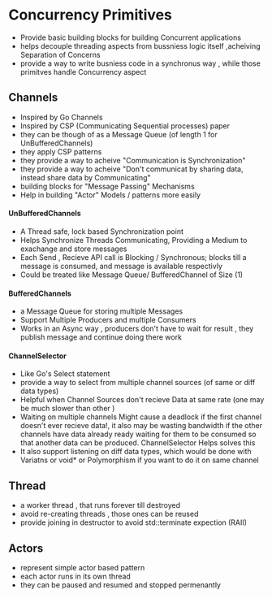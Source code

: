 # Concurrency Primitives

- Provide basic building blocks for building Concurrent applications
- helps decouple threading aspects from bussniess logic itself ,acheiving Separation of Concerns
- provide a way to write busniess code in a synchronus way , while those primitves handle Concurrency aspect

## Channels

- Inspired by Go Channels
- Inspired by CSP (Communicating Sequential processes) paper
- they can be though of as a Message Queue (of length 1 for UnBufferedChannels)
- they apply CSP patterns
- they provide a way to acheive "Communication is Synchronization"
- they provide a way to acheive "Don't communicat by sharing data, instead share data by Communicating"
- building blocks for "Message Passing" Mechanisms
- Help in building "Actor" Models / patterns more easily

#### UnBufferedChannels

- A Thread safe, lock based Synchronization point
- Helps Synchronize Threads Communicating, Providing a Medium to exachange and store messages
- Each Send , Recieve API call is Blocking / Synchronous; blocks till a message is consumed, and message is available respectivly
- Could be treated like Message Queue/ BufferedChannel of Size (1)

#### BufferedChannels

- a Message Queue for storing multiple Messages
- Support Multiple Producers and multiple Consumers
- Works in an Async way , producers don't have to wait for result , they publish message and continue doing there work

#### ChannelSelector

- Like Go's Select statement
- provide a way to select from multiple channel sources (of same or diff data types)
- Helpful when Channel Sources don't recieve Data at same rate (one may be much slower than other )
- Waiting on multiple channels Might cause a deadlock if the first channel doesn't ever recieve data!, it also may be wasting bandwidth if the other channels have data already ready waiting for them to be consumed so that another data can be produced. ChannelSelector Helps solves this
- It also support listening on diff data types, which would be done with Variatns or void\* or Polymorphism if you want to do it on same channel

## Thread

- a worker thread , that runs forever till destroyed
- avoid re-creating threads , those ones can be reused
- provide joining in destructor to avoid std::terminate expection (RAII)

## Actors

- represent simple actor based pattern
- each actor runs in its own thread
- they can be paused and resumed and stopped permenantly
